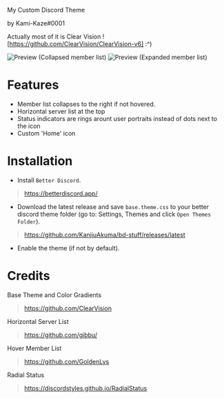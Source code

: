 My Custom Discord Theme

by Kami-Kaze#0001

Actually most of it is Clear Vision ![https://github.com/ClearVision/ClearVision-v6] :^)

![Preview (Collapsed member list)](https://cdn.discordapp.com/attachments/751218101969748108/865273474834759680/unknown.png)
![Preview (Expanded member list)](https://cdn.discordapp.com/attachments/751218101969748108/865273544249573406/unknown.png)

Features
===
- Member list collapses to the right if not hovered.
- Horizontal server list at the top
- Status indicators are rings arount user portraits instead of dots next to the icon
- Custom 'Home' icon

Installation
===

- Install `Better Discord`.
> https://betterdiscord.app/

- Download the latest release and save `base.theme.css` to your better discord theme folder (go to: Settings, Themes and click `Open Themes Folder`).
> https://github.com/KanjiuAkuma/bd-stuff/releases/latest

- Enable the theme (if not by default).


Credits
===

Base Theme and Color Gradients
> https://github.com/ClearVision

Horizontal Server List
> https://github.com/gibbu/

Hover Member List
> https://github.com/GoldenLys

Radial Status
> https://discordstyles.github.io/RadialStatus
